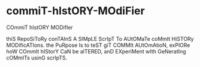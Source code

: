 # commiT-hIstORY-MOdiFier
COmmiT hIstORY MODifIer

thiS RepoSiToRy conTAInS A SIMpLE ScrIpT To AUtOMaTe coMmIt HiSTORy MODificATIons. the PuRpose Is to teST giT COMMIt AUtOmAtioN, exPlORe hoW COmmIt hIStorY CaN be alTERED, anD EXperiMent wIth GeNeratIng cOMmITs usinG scrIpTS.
